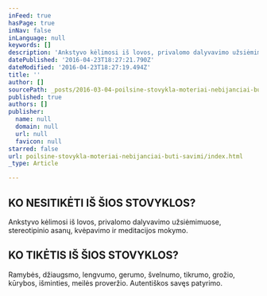 ```yaml
---
inFeed: true
hasPage: true
inNav: false
inLanguage: null
keywords: []
description: 'Ankstyvo kėlimosi iš lovos, privalomo dalyvavimo užsiėmimuose, stereotipinio asanų, kvėpavimo ir meditacijos mokymo. '
datePublished: '2016-04-23T18:27:21.790Z'
dateModified: '2016-04-23T18:27:19.494Z'
title: ''
author: []
sourcePath: _posts/2016-03-04-poilsine-stovykla-moteriai-nebijanciai-buti-savimi.md
published: true
authors: []
publisher:
  name: null
  domain: null
  url: null
  favicon: null
starred: false
url: poilsine-stovykla-moteriai-nebijanciai-buti-savimi/index.html
_type: Article

---
```

## KO NESITIKĖTI IŠ ŠIOS STOVYKLOS?

Ankstyvo kėlimosi iš lovos, privalomo dalyvavimo užsiėmimuose, stereotipinio asanų, kvėpavimo ir meditacijos mokymo. 

## KO TIKĖTIS IŠ ŠIOS STOVYKLOS? 

Ramybės, džiaugsmo, lengvumo, gerumo, švelnumo, tikrumo, grožio, kūrybos, išminties, meilės proveržio. Autentiškos savęs patyrimo.